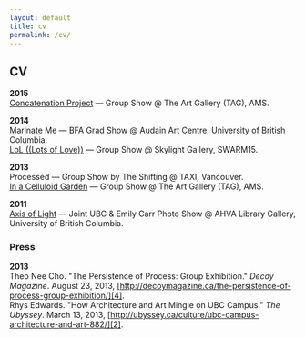 ```yaml
---
layout: default
title: cv
permalink: /cv/
---
```



## CV

**2015** <br />
[Concatenation Project][3] — Group Show @ The Art Gallery (TAG), AMS.

**2014** <br />
[Marinate Me][1] — BFA Grad Show @ Audain Art Centre, University of British Columbia. <br />
[LoL ((Lots of Love))][5] — Group Show @ Skylight Gallery, SWARM15.

**2013** <br />
Processed — Group Show by The Shifting @ TAXI, Vancouver. <br />
[In a Celluloid Garden][7] — Group Show @ The Art Gallery (TAG), AMS.

**2011** <br/>
[Axis of Light][6] — Joint UBC & Emily Carr Photo Show @ AHVA Library Gallery, University of British Columbia.

### Press

**2013** <br />
Theo Nee Cho. "The Persistence of Process: Group Exhibition." *Decoy Magazine*. August 23, 2013, [http://decoymagazine.ca/the-persistence-of-process-group-exhibition/][4]. <br />
Rhys Edwards. "How Architecture and Art Mingle on UBC Campus." *The Ubyssey*. March 13, 2013, [http://ubyssey.ca/culture/ubc-campus-architecture-and-art-882/][2].


[1]:http://gallery.ahva.ubc.ca/2014/04/04/marinate-me-ubc-2014-bfaba-visual-art-graduating-exhibition/        "AHVA Department Website"
[2]:http://ubyssey.ca/culture/ubc-campus-architecture-and-art-882/        "The Ubyssey"
[3]:http://www.concatenationproject.com/about/ "Concatenation Project"
[4]:http://decoymagazine.ca/the-persistence-of-process-group-exhibition/ "Decoy Magazine"
[5]:http://www.paarc.ca/swarm15/ "PAARC SWARM"
[6]:http://gallery.ahva.ubc.ca/2011/11/15/axis-of-light/ "AHVA Department Website"
[7]:http://www.ahva.ubc.ca/eventsDetails.cfm?EventID=1168&EventTypeNumID=20 "AHVA Department Website"
